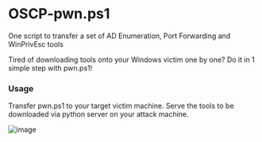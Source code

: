 # OSCP-pwn.ps1
One script to transfer a set of AD Enumeration, Port Forwarding and WinPrivEsc tools

Tired of downloading tools onto your Windows victim one by one?
Do it in 1 simple step with pwn.ps1!

### Usage
Transfer pwn.ps1 to your target victim machine.
Serve the tools to be downloaded via python server on your attack machine.

![image](https://github.com/user-attachments/assets/0e0a7df8-ba59-4586-870b-d58f32389de3)

